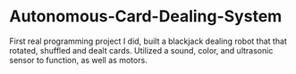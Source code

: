 # Autonomous-Card-Dealing-System

First real programming project I did, built a blackjack dealing robot that that rotated, shuffled and dealt cards. Utilized a sound, color, and ultrasonic sensor to function, as well as motors.
